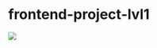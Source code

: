 # frontend-project-lvl1
<a href="https://codeclimate.com/github.com/Alexey609/frontend-project-lvl1"/><img src="https://api.codeclimate.com/v1/badges/a99a88d28ad37a79dbf6/maintainability" /></a>
